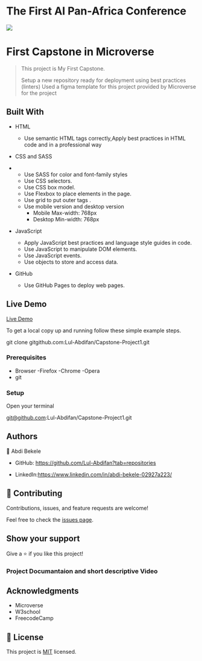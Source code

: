 # The First AI Pan-Africa Conference
![](https://img.shields.io/badge/Microverse-blueviolet)

# First Capstone in Microverse

> This project is My First Capstone.
> 
> Setup a new repository ready for deployment using best practices (linters) 
> Used a figma template for this project provided by Microverse for the project
> 



## Built With

- HTML
  - Use semantic HTML tags correctly,Apply best practices in HTML code and in a professional way

- CSS and SASS
- - Use SASS for color and font-family styles
  - Use CSS selectors.
  - Use CSS box model.
  - Use Flexbox to place elements in the page.
  - Use grid to put outer tags .
  - Use mobile version and desktop version
    - Mobile Max-width: 768px
    - Desktop Min-width: 768px

- JavaScript
  - Apply JavaScript best practices and language style guides in code.
  - Use JavaScript to manipulate DOM elements.
  - Use JavaScript events.
  - Use objects to store and access data.

- GitHub
  - Use GitHub Pages to deploy web pages.


## Live Demo 

[Live Demo](https://lul-abdifan.github.io/Capstone-Project1/)



To get a local copy up and running follow these simple example steps.

git clone gitgithub.com:Lul-Abdifan/Capstone-Project1.git

### Prerequisites
 - Browser
     -Firefox
     -Chrome
     -Opera
 - git


### Setup
 Open your terminal
 
git@github.com:Lul-Abdifan/Capstone-Project1.git


## Authors

👤 Abdi Bekele

- GitHub: https://github.com/Lul-Abdifan?tab=repositories

- LinkedIn:https://www.linkedin.com/in/abdi-bekele-02927a223/


## 🤝 Contributing

Contributions, issues, and feature requests are welcome!

Feel free to check the [issues page](../../issues/).

## Show your support

Give a ⭐️ if you like this project!


### Project Documantaion and short descriptive Video

## Acknowledgments

- Microverse
- W3school
- FreecodeCamp

## 📝 License

This project is [MIT](./LICENSE) licensed.
